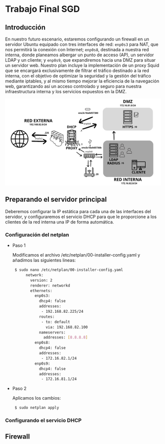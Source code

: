 # Trabajo Final SGD

## Introducción

En nuestro futuro escenario, estaremos configurando un firewall en un servidor Ubuntu equipado con tres interfaces de red: `enp0s3` para NAT, que nos permitirá la conexión con Internet; `enp0s8`, destinada a nuestra red interna, donde planeamos albergar un punto de acceso (AP), un servidor LDAP y un cliente; y `enp0s9`, que expandiremos hacia una DMZ para situar un servidor web. Nuestro plan incluye la implementación de un proxy Squid que se encargará exclusivamente de filtrar el tráfico destinado a la red interna, con el objetivo de optimizar la seguridad y la gestión del tráfico mediante iptables, y al mismo tiempo mejorar la eficiencia de la navegación web, garantizando así un acceso controlado y seguro para nuestra infraestructura interna y los servicios expuestos en la DMZ.

![diagrama](img/diagrama~2.png)

## Preparando el servidor principal

Deberemos configurar la IP estática para cada una de las interfaces del servidor, y configuraremos el servicio DHCP para que le proporcione a los clientes de la red interna una IP de forma automática.

### Configuración del netplan

- Paso 1

  Modificamos el archivo /etc/netplan/00-installer-config.yaml y añadimos las siguientes lineas:
   ```bash
    $ sudo nano /etc/netplan/00-installer-config.yaml
         network:
           version: 2
           renderer: networkd
           ethernets:
             enp0s3:
               dhcp4: false
               addresses:
                - 192.168.82.225/24
               routes:
                - to: default
                  via: 192.168.82.100
               nameservers:
                 addresses: [8.8.8.8]
             enp0s8:
               dhcp4: false
               addresses:
                - 172.16.82.1/24
             enp0s9:
               dhcp4: false
               addresses:
                - 172.16.81.1/24
  ```

- Paso 2

  Aplicamos los cambios:
  ```bash
   $ sudo netplan apply
  ```

### Configurando el servicio DHCP


## Firewall

